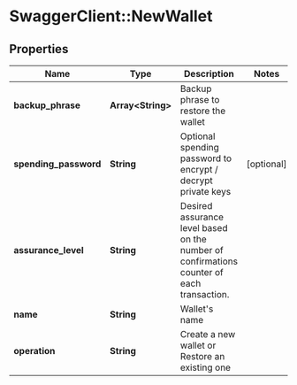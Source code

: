 # SwaggerClient::NewWallet

## Properties
Name | Type | Description | Notes
------------ | ------------- | ------------- | -------------
**backup_phrase** | **Array&lt;String&gt;** | Backup phrase to restore the wallet | 
**spending_password** | **String** | Optional spending password to encrypt / decrypt private keys | [optional] 
**assurance_level** | **String** | Desired assurance level based on the number of confirmations counter of each transaction. | 
**name** | **String** | Wallet&#39;s name | 
**operation** | **String** | Create a new wallet or Restore an existing one | 


